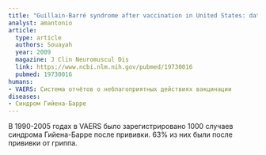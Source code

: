 ```yaml
---
title: "Guillain-Barré syndrome after vaccination in United States: data from the Centers for Disease Control and Prevention/Food and Drug Administration Vaccine Adverse Event Reporting System (1990-2005)"
analyst: amantonio
article:
  type: article
  authors: Souayah
  year: 2009
  magazine: J Clin Neuromuscul Dis
  link: https://www.ncbi.nlm.nih.gov/pubmed/19730016
  pubmed: 19730016
humans:
- VAERS: Система отчётов о неблагоприятных действиях вакцинации
diseases:
- Синдром Гийена-Барре
---
```


В 1990-2005 годах в VAERS было зарегистрировано 1000 случаев синдрома Гийена-Барре после прививки. 63% из них были после прививки от гриппа.
